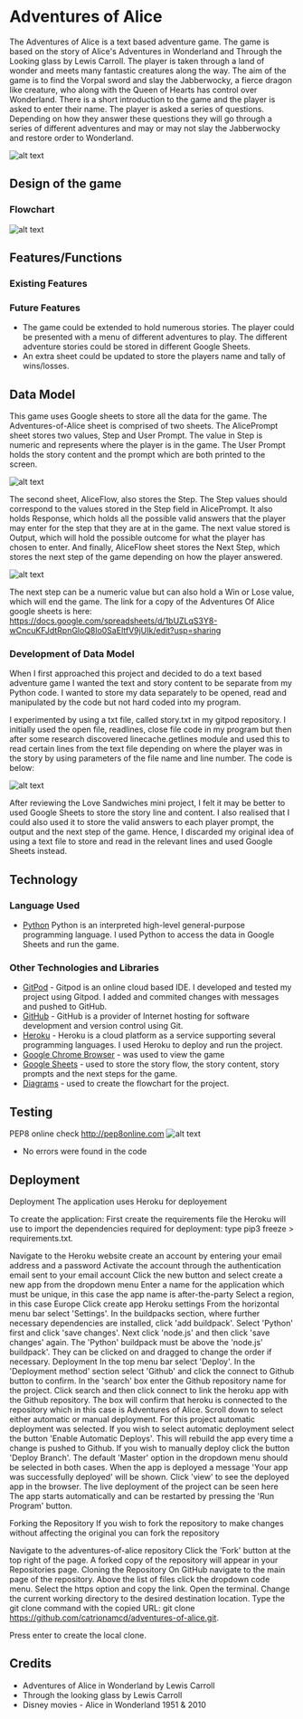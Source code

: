 # Adventures of Alice

The Adventures of Alice is a text based adventure game. The game is based on the story of Alice's Adventures in Wonderland and Through the Looking glass by Lewis Carroll. The player is taken through a land of wonder and meets many fantastic creatures along the way. The aim of the game is to find the Vorpal sword and slay the Jabberwocky, a fierce dragon like creature, who along with the Queen of Hearts has control over Wonderland. There is a short introduction to the game and the player is asked to enter their name. The player is asked a series of questions. Depending on how they answer these questions they will go through a series of different adventures and may or may not slay the Jabberwocky and restore order to Wonderland.


![alt text](assets/images/Adventures-MultiScreen.png)

## Design of the game
### Flowchart
![alt text](assets/images/Adventures-Flowchart.png)

## Features/Functions
### Existing Features

### Future Features 
* The game could be extended to hold numerous stories. The player could be presented with a menu of different adventures to play. The different adventure stories could be stored in different Google Sheets.
* An extra sheet could be updated to store the players name and tally of wins/losses.
## Data Model

This game uses Google sheets to store all the data for the game. The Adventures-of-Alice sheet is comprised of two sheets. The AlicePrompt sheet stores two values, Step and User Prompt. The value in Step is numeric and represents where the player is in the game. The User Prompt holds the story content and the prompt which are both printed to the screen.

![alt text](assets/images/Google-Sheet1.png)

The second sheet, AliceFlow, also stores the Step. The Step values should correspond to the values stored in the Step field in AlicePrompt. It also holds Response, which holds all the possible valid answers that the player may enter for the step that they are at in the game. The next value stored is Output, which will hold the possible outcome for what the player has chosen to enter. And finally, AliceFlow sheet stores the Next Step, which stores the next step of the game depending on how the player answered.

![alt text](assets/images/Google-Sheet2.png)

The next step can be a numeric value but can also hold a Win or Lose value, which will end the game. The link for a copy of the Adventures Of Alice google sheets is here:
https://docs.google.com/spreadsheets/d/1bUZLqS3Y8-wCncuKFJdtRpnGloQ8lo0SaEltfV9jUIk/edit?usp=sharing

### Development of Data Model

When I first approached this project and decided to do a text based adventure game I wanted the text and story content to be separate from my Python code. I wanted to store my data separately to be opened, read and manipulated by the code but not hard coded into my program.

I experimented by using a txt file, called story.txt in my gitpod repository. I initially used the open file, readlines, close file code in my program but then after some research discovered linecache.getlines module and used this to read certain lines from the text file depending on where the player was in the story by using parameters of the file name and line number. The code is below:

![alt text](assets/images/LineCache-Code.png)

After reviewing the Love Sandwiches mini project, I felt it may be better to used Google Sheets to store the story line and content. I also realised that  I could also used it to store the valid answers to each player prompt, the output and the next step of the game. Hence, I discarded my original idea of using a text file to store and read in the relevant lines and used Google Sheets instead.
## Technology
### Language Used

* [Python](https://www.python.org) Python is an interpreted high-level general-purpose programming language. I used Python to access the data in Google Sheets and run the game.

### Other Technologies and Libraries

* [GitPod](https://gitpod.io) - Gitpod is an online cloud based IDE. I developed and tested my project using Gitpod. I added and commited changes with messages and pushed to GitHub.
* [GitHub](https://github.com) - GitHub is a provider of Internet hosting for software development and version control using Git.
* [Heroku](https://heroku.com) - Heroku is a cloud platform as a service supporting several programming languages. I used Heroku to deploy and run the project.
* [Google Chrome Browser](https://www.google.com/intl/en_ie/chrome/) - was used to view the game
* [Google Sheets](https://www.google.com/sheets/about/) - used to store the story flow, the story content, story prompts and the next steps for the game. 
* [Diagrams](https://wwww.diagrams.net) - used to create the flowchart for the project.

## Testing

PEP8 online check
http://pep8online.com
![alt text](assets/images/PEP8-Checker.png)

* No errors were found in the code 

## Deployment
Deployment
The application uses Heroku for deployement

To create the application:
First create the requirements file the Heroku will use to import the dependencies required for deployment: type pip3 freeze > requirements.txt. 

Navigate to the Heroku website
create an account by entering your email address and a password
Activate the account through the authentication email sent to your email account
Click the new button and select create a new app from the dropdown menu
Enter a name for the application which must be unique, in this case the app name is after-the-party
Select a region, in this case Europe
Click create app
Heroku settings
From the horizontal menu bar select 'Settings'.
In the buildpacks section, where further necessary dependencies are installed, click 'add buildpack'. Select 'Python' first and click 'save changes'. Next click 'node.js' and then click 'save changes' again. The 'Python' buildpack must be above the 'node.js' buildpack'. They can be clicked on and dragged to change the order if necessary.
Deployment
In the top menu bar select 'Deploy'.
In the 'Deployment method' section select 'Github' and click the connect to Github button to confirm.
In the 'search' box enter the Github repository name for the project. Click search and then click connect to link the heroku app with the Github repository. The box will confirm that heroku is connected to the repository which in this case is Adventures of Alice.
Scroll down to select either automatic or manual deployment. For this project automatic deployment was selected. If you wish to select automatic deployment select the button 'Enable Automatic Deploys'. This will rebuild the app every time a change is pushed to Github. If you wish to manually deploy click the button 'Deploy Branch'. The default 'Master' option in the dropdown menu should be selected in both cases.
When the app is deployed a message 'Your app was successfully deployed' will be shown. Click 'view' to see the deployed app in the browser. The live deployment of the project can be seen here
The app starts automatically and can be restarted by pressing the 'Run Program' button.

Forking the Repository
If you wish to fork the repository to make changes without affecting the original you can fork the repository

Navigate to the adventures-of-alice repository
Click the 'Fork' button at the top right of the page.
A forked copy of the repository will appear in your Repositories page.
Cloning the Repository
On GitHub navigate to the main page of the repository.
Above the list of files click the dropdown code menu.
Select the https option and copy the link.
Open the terminal.
Change the current working directory to the desired destination location.
Type the git clone command with the copied URL: git clone https://github.com/catrionamcd/adventures-of-alice.git.

Press enter to create the local clone.

## Credits

* Adventures of Alice in Wonderland by Lewis Carroll
* Through the looking glass by Lewis Carroll
* Disney movies - Alice in Wonderland 1951 & 2010
               





